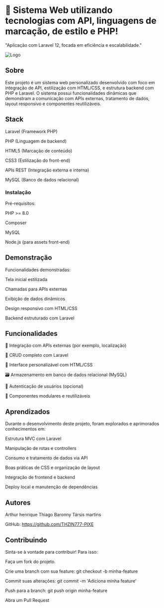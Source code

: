 

# 🚀 Sistema Web utilizando tecnologias com API, linguagens de marcação, de estilo e PHP!

"Aplicação com Laravel 12, focada em eficiência e escalabilidade."


![Logo](https://sdmntprnorthcentralus.oaiusercontent.com/files/00000000-91f8-622f-9267-ed81e4146c41/raw?se=2025-04-10T13%3A32%3A32Z&sp=r&sv=2024-08-04&sr=b&scid=d36c3d97-c97a-5060-b2ba-7316e17e94af&skoid=de76bc29-7017-43d4-8d90-7a49512bae0f&sktid=a48cca56-e6da-484e-a814-9c849652bcb3&skt=2025-04-10T11%3A29%3A33Z&ske=2025-04-11T11%3A29%3A33Z&sks=b&skv=2024-08-04&sig=IOgxjr9HSqpmvOuWqCDsirOY8QqYuD8ZlFx%2BULLa89o%3D)

## Sobre
Este projeto é um sistema web personalizado desenvolvido com foco em integração de API, estilização com HTML/CSS, e estrutura backend com PHP e Laravel. O sistema possui funcionalidades dinâmicas que demonstram a comunicação com APIs externas, tratamento de dados, layout responsivo e componentes reutilizáveis.

## Stack
Laravel (Framework PHP)

PHP (Linguagem de backend)

HTML5 (Marcação de conteúdo)

CSS3 (Estilização do front-end)

APIs REST (Integração externa e interna)

MySQL (Banco de dados relacional)






### Instalação
Pré-requisitos:

PHP >= 8.0

Composer

MySQL

Node.js (para assets front-end)

## Demonstração


Funcionalidades demonstradas:

Tela inicial estilizada

Chamadas para APIs externas

Exibição de dados dinâmicos

Design responsivo com HTML/CSS

Backend estruturado com Laravel


## Funcionalidades
📍 Integração com APIs externas (por exemplo, localização)

📂 CRUD completo com Laravel

🎨 Interface personalizável com HTML/CSS

🗃️ Armazenamento em banco de dados relacional (MySQL)

🔐 Autenticação de usuários (opcional)

🧩 Componentes modulares e reutilizáveis

## Aprendizados
Durante o desenvolvimento deste projeto, foram explorados e aprimorados conhecimentos em:

Estrutura MVC com Laravel

Manipulação de rotas e controllers

Consumo e tratamento de dados via API

Boas práticas de CSS e organização de layout

Integração de frontend e backend

Deploy local e manutenção de dependências

## Autores
Arthur henrique
Thiago Baronny
Társis martins

GitHub: https://github.com/THZIN777-PIXE

## Contribuindo
Sinta-se à vontade para contribuir! Para isso:

Faça um fork do projeto.

Crie uma branch com sua feature: git checkout -b minha-feature

Commit suas alterações: git commit -m 'Adiciona minha feature'

Push para a branch: git push origin minha-feature

Abra um Pull Request
